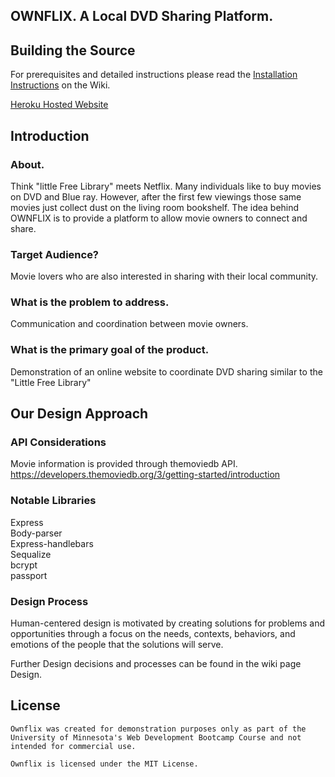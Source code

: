 ## OWNFLIX.  A Local DVD Sharing Platform.  

## Building the Source  

For prerequisites and detailed instructions please read the
[Installation Instructions](https://github.com/Soltis13/GroupProject2/wiki/Installation-Instructions)
on the Wiki.    

[Heroku Hosted Website](https://ownflixbootcamp1.herokuapp.com/)

## Introduction    

### About.   
Think "little Free Library" meets Netflix.  Many individuals like to buy movies on DVD and Blue ray. However, after the first few viewings those same movies just collect dust on the living room bookshelf. The idea behind OWNFLIX is to provide a platform to allow movie owners to connect and share.   

### Target Audience?    
Movie lovers who are also interested in sharing with their local community.   

### What is the problem to address.   
Communication and coordination between movie owners.   

### What is the primary goal of the product.    
Demonstration of an online website to coordinate DVD sharing similar to the "Little Free Library"   



## Our Design Approach    

### API Considerations   
Movie information is provided through themoviedb API.  https://developers.themoviedb.org/3/getting-started/introduction   

### Notable Libraries   
Express   
Body-parser   
Express-handlebars  
Sequalize  
bcrypt  
passport  

### Design Process   
Human-centered design is motivated by creating solutions for problems and opportunities through a focus on the needs, contexts, behaviors, and emotions of the people that the solutions will serve.   

Further Design decisions and processes can be found in the wiki page Design.   


## License   
	Ownflix was created for demonstration purposes only as part of the University of Minnesota's Web Development Bootcamp Course and not intended for commercial use.     

	Ownflix is licensed under the MIT License.   




